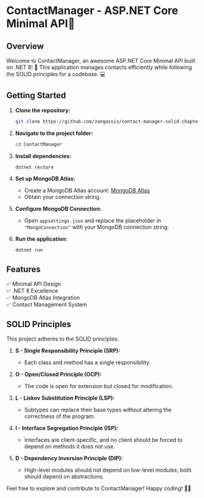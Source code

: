 # ContactManager - ASP.NET Core Minimal API🚀

## Overview

Welcome to ContactManager, an awesome ASP.NET Core Minimal API built on .NET 8! 🎉
This application manages contacts efficiently while following the SOLID principles for a codebase. 💻

## Getting Started

1. **Clone the repository:**
   ```bash
   git clone https://github.com/zangassis/contact-manager-solid-chapter.git
   ```

2. **Navigate to the project folder:**
   ```bash
   cd ContactManager
   ```

3. **Install dependencies:**
   ```bash
   dotnet restore
   ```

4. **Set up MongoDB Atlas:**
   - Create a MongoDB Atlas account: [MongoDB Atlas](https://www.mongodb.com/cloud/atlas)
   - Obtain your connection string.

5. **Configure MongoDB Connection:**
   - Open `appsettings.json` and replace the placeholder in `"MongoConnection"` with your MongoDB connection string.

6. **Run the application:**
   ```bash
   dotnet run
   ```

## Features

✅ Minimal API Design\
✅ .NET 8 Excellence\
✅ MongoDB Atlas Integration\
✅ Contact Management System

## SOLID Principles

This project adheres to the SOLID principles:

1. **S - Single Responsibility Principle (SRP):**
   - Each class and method has a single responsibility.

2. **O - Open/Closed Principle (OCP):**
   - The code is open for extension but closed for modification.

3. **L - Liskov Substitution Principle (LSP):**
   - Subtypes can replace their base types without altering the correctness of the program.

4. **I - Interface Segregation Principle (ISP):**
   - Interfaces are client-specific, and no client should be forced to depend on methods it does not use.

5. **D - Dependency Inversion Principle (DIP):**
   - High-level modules should not depend on low-level modules; both should depend on abstractions.

Feel free to explore and contribute to ContactManager! Happy coding! 🚀📞
